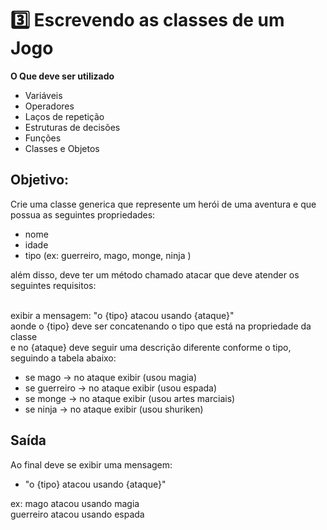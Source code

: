# 3️⃣ Escrevendo as classes de um Jogo

**O Que deve ser utilizado**

- Variáveis
- Operadores
- Laços de repetição
- Estruturas de decisões
- Funções
- Classes e Objetos

## Objetivo:

Crie uma classe generica que represente um herói de uma aventura e que possua as seguintes propriedades:

- nome
- idade
- tipo (ex: guerreiro, mago, monge, ninja )

além disso, deve ter um método chamado atacar que deve atender os seguintes requisitos:

<br>exibir a mensagem: "o {tipo} atacou usando {ataque}"
<br>aonde o {tipo} deve ser concatenando o tipo que está na propriedade da classe
<br>e no {ataque} deve seguir uma descrição diferente conforme o tipo, seguindo a tabela abaixo:

- se mago -> no ataque exibir (usou magia) 
- se guerreiro -> no ataque exibir (usou espada) 
- se monge -> no ataque exibir (usou artes marciais)
- se ninja -> no ataque exibir (usou shuriken) 

## Saída

Ao final deve se exibir uma mensagem:

- "o {tipo} atacou usando {ataque}"
  
ex: mago atacou usando magia
<br>guerreiro atacou usando espada